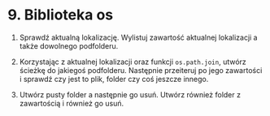 # 9. Biblioteka os

1. Sprawdź aktualną lokalizację. Wylistuj zawartość aktualnej lokalizacji a także dowolnego podfolderu.

   

2. Korzystając z aktualnej lokalizacji oraz funkcji `os.path.join`, utwórz ścieżkę do jakiegoś podfolderu. Następnie przeiteruj po jego zawartości i sprawdź czy jest to plik, folder czy coś jeszcze innego.




3. Utwórz pusty folder a następnie go usuń. Utwórz również folder z zawartością i również go usuń.
